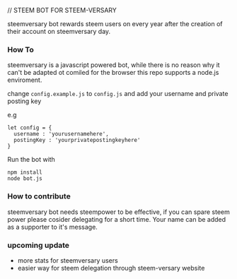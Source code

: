 // STEEM BOT FOR STEEM-VERSARY

steemversary bot rewards steem users on every year after the creation of their account on steemversary day.

### How To
steemversary is a javascript powered bot, while there is no reason why it can't be adapted ot comiled for the browser this repo supports a node.js enviroment.

change ```config.example.js``` to ```config.js``` and add your username and private posting key

e.g
```
let config = {
  username : 'yourusernamehere',
  postingKey : 'yourprivatepostingkeyhere'
}
```

Run the bot with
```
npm install
node bot.js
```


### How to contribute
steemversary bot needs steempower to be effective, if you can spare steem power please cosider delegating for a short time. Your name can be added as a supporter to it's message.


### upcoming update
- more stats for steemversary users
- easier way for steem delegation through steem-versary website
